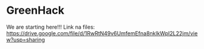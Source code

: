 # GreenHack
We are starting here!!!
Link na files: https://drive.google.com/file/d/1RwRtN49v6UmfemEfna8nklkWpI2L22jm/view?usp=sharing
